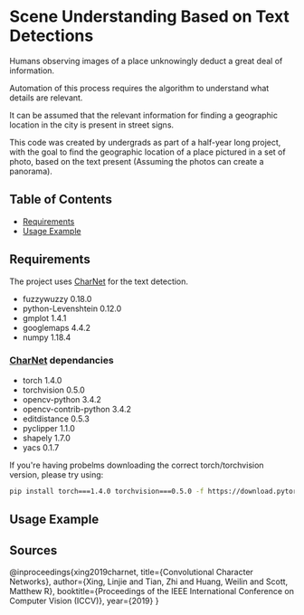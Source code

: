 # Scene Understanding Based on Text Detections
Humans observing images of a place unknowingly deduct a great deal of information.

Automation of this process requires the algorithm to understand what details are relevant.

It can be assumed that the relevant information for finding a geographic location in the city is present in street signs.

This code was created by undergrads as part of a half-year long project, with the goal to find the geographic location of a place pictured in a set of photo, based on the text present (Assuming the photos can create a panorama).

## Table of Contents
* [Requirements](#requirements)
* [Usage Example](#usage-example)

## Requirements
The project uses [CharNet](https://github.com/MalongTech/research-charnet) for the text detection. 

- fuzzywuzzy 0.18.0
- python-Levenshtein 0.12.0
- gmplot 1.4.1
- googlemaps 4.4.2
- numpy 1.18.4
### [CharNet](https://github.com/MalongTech/research-charnet) dependancies
- torch 1.4.0
- torchvision 0.5.0
- opencv-python 3.4.2
- opencv-contrib-python 3.4.2
- editdistance 0.5.3
- pyclipper 1.1.0
- shapely 1.7.0
- yacs 0.1.7

If you're having probelms downloading the correct torch/torchvision version, please try using:
```bash
pip install torch===1.4.0 torchvision===0.5.0 -f https://download.pytorch.org/whl/torch_stable.html
```

## Usage Example


## Sources

@inproceedings{xing2019charnet,
title={Convolutional Character Networks},
author={Xing, Linjie and Tian, Zhi and Huang, Weilin and Scott, Matthew R},
booktitle={Proceedings of the IEEE International Conference on Computer Vision (ICCV)},
year={2019}
}


